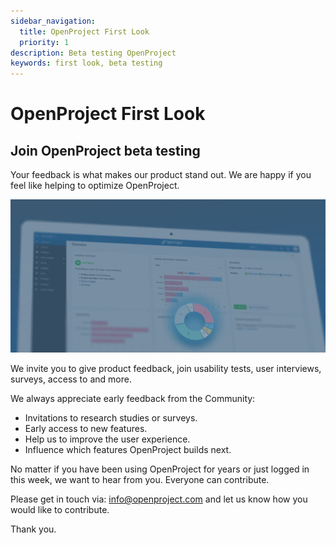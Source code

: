 ```yaml
---
sidebar_navigation:
  title: OpenProject First Look
  priority: 1
description: Beta testing OpenProject
keywords: first look, beta testing
---
```

# OpenProject First Look

## Join OpenProject beta testing

Your feedback is what makes our product stand out. We are happy if you feel like helping to optimize OpenProject.

![OpenProject first look beta testing](openproject-first-look-beta-testing.jpg)

We invite you to give product feedback, join usability tests, user interviews, surveys, access to and more.

We always appreciate early feedback from the Community:

* Invitations to research studies or surveys.
* Early access to new features.
* Help us to improve the user experience.
* Influence which features OpenProject builds next.

No matter if you have been using OpenProject for years or just logged in this week, we want to hear from you. Everyone can contribute.

Please get in touch via: info@openproject.com and let us know how you would like to contribute.

Thank you.
